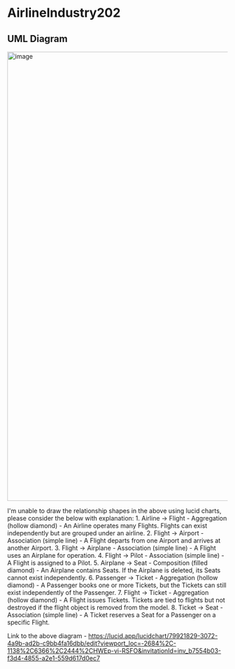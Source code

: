 # AirlineIndustry202
## UML Diagram
<img width="1271" height="1027" alt="image" src="https://github.com/user-attachments/assets/7de3baa3-a5d8-4a92-a13a-fad0d346d73d" />

I'm unable to draw the relationship shapes in the above using lucid charts, please consider the below with explanation:
	1.	Airline → Flight - Aggregation (hollow diamond) - An Airline operates many Flights. Flights can exist independently but are grouped under an airline.
	2.	Flight → Airport - Association (simple line) - A Flight departs from one Airport and arrives at another Airport.
	3.	Flight → Airplane - Association (simple line) - A Flight uses an Airplane for operation.
	4.	Flight → Pilot - Association (simple line) - A Flight is assigned to a Pilot.
	5.	Airplane → Seat - Composition (filled diamond) - An Airplane contains Seats. If the Airplane is deleted, its Seats cannot exist independently.
	6.	Passenger → Ticket - Aggregation (hollow diamond) - A Passenger books one or more Tickets, but the Tickets can still exist independently of the Passenger.
	7.	Flight → Ticket - Aggregation (hollow diamond) - A Flight issues Tickets. Tickets are tied to flights but not destroyed if the flight object is removed from the model.
	8.	Ticket → Seat - Association (simple line) - A Ticket reserves a Seat for a Passenger on a specific Flight.

Link to the above diagram - https://lucid.app/lucidchart/79921829-3072-4a9b-ad2b-c9bb4fa16dbb/edit?viewport_loc=-2684%2C-1138%2C6366%2C2444%2CHWEp-vi-RSFO&invitationId=inv_b7554b03-f3d4-4855-a2e1-559d617d0ec7
